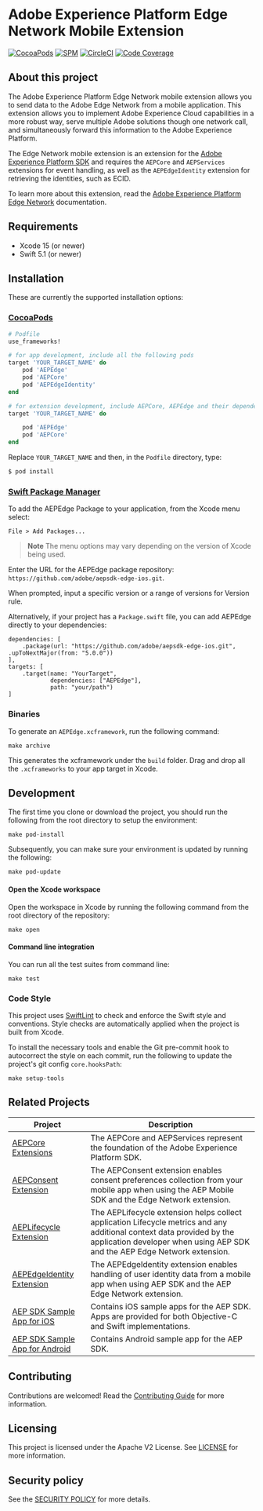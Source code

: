 # Adobe Experience Platform Edge Network Mobile Extension

[![CocoaPods](https://img.shields.io/github/v/release/adobe/aepsdk-edge-ios?label=CocoaPods&logo=apple&logoColor=white&color=orange)](https://cocoapods.org/pods/AEPEdge)
[![SPM](https://img.shields.io/github/v/release/adobe/aepsdk-edge-ios?label=SPM&logo=apple&logoColor=white&color=orange)](https://github.com/adobe/aepsdk-edge-ios/releases)
[![CircleCI](https://img.shields.io/circleci/project/github/adobe/aepsdk-edge-ios/main.svg?label=Build&logo=circleci)](https://circleci.com/gh/adobe/workflows/aepsdk-edge-ios)
[![Code Coverage](https://img.shields.io/codecov/c/github/adobe/aepsdk-edge-ios/main.svg?label=Coverage&logo=codecov)](https://codecov.io/gh/adobe/aepsdk-edge-ios/branch/main)

## About this project

The Adobe Experience Platform Edge Network mobile extension allows you to send data to the Adobe  Edge Network from a mobile application. This extension allows you to implement Adobe Experience Cloud capabilities in a more robust way, serve multiple Adobe solutions though one network call, and simultaneously forward this information to the Adobe Experience Platform.

The Edge Network mobile extension is an extension for the [Adobe Experience Platform SDK](https://developer.adobe.com/client-sdks) and requires the `AEPCore` and `AEPServices` extensions for event handling, as well as the `AEPEdgeIdentity` extension for retrieving the identities, such as ECID.

To learn more about this extension, read the [Adobe Experience Platform Edge Network](https://developer.adobe.com/client-sdks/documentation/edge-network/) documentation.

## Requirements
- Xcode 15 (or newer)
- Swift 5.1 (or newer)

## Installation

These are currently the supported installation options:

### [CocoaPods](https://guides.cocoapods.org/using/using-cocoapods.html)

```ruby
# Podfile
use_frameworks!

# for app development, include all the following pods
target 'YOUR_TARGET_NAME' do
  	pod 'AEPEdge'
  	pod 'AEPCore'
  	pod 'AEPEdgeIdentity'
end

# for extension development, include AEPCore, AEPEdge and their dependencies
target 'YOUR_TARGET_NAME' do

  	pod 'AEPEdge'
  	pod 'AEPCore'
end
```

Replace `YOUR_TARGET_NAME` and then, in the `Podfile` directory, type:

```ruby
$ pod install
```

### [Swift Package Manager](https://github.com/apple/swift-package-manager)

To add the AEPEdge Package to your application, from the Xcode menu select:

`File > Add Packages...`

> **Note**
>  The menu options may vary depending on the version of Xcode being used.

Enter the URL for the AEPEdge package repository: `https://github.com/adobe/aepsdk-edge-ios.git`.

When prompted, input a specific version or a range of versions for Version rule.

Alternatively, if your project has a `Package.swift` file, you can add AEPEdge directly to your dependencies:

```
dependencies: [
	.package(url: "https://github.com/adobe/aepsdk-edge-ios.git", .upToNextMajor(from: "5.0.0"))
],
targets: [
   	.target(name: "YourTarget",
    		dependencies: ["AEPEdge"],
          	path: "your/path")
]
```

### Binaries

To generate an `AEPEdge.xcframework`, run the following command:

~~~
make archive
~~~

This generates the xcframework under the `build` folder. Drag and drop all the `.xcframeworks` to your app target in Xcode.

## Development

The first time you clone or download the project, you should run the following from the root directory to setup the environment:

~~~
make pod-install
~~~

Subsequently, you can make sure your environment is updated by running the following:

~~~
make pod-update
~~~

#### Open the Xcode workspace
Open the workspace in Xcode by running the following command from the root directory of the repository:

~~~
make open
~~~

#### Command line integration

You can run all the test suites from command line:

~~~
make test
~~~

### Code Style

This project uses [SwiftLint](https://github.com/realm/SwiftLint) to check and enforce the Swift style and conventions. Style checks are automatically applied when the project is built from Xcode.

To install the necessary tools and enable the Git pre-commit hook to autocorrect the style on each commit, run the following to update the project's git config `core.hooksPath`:

~~~
make setup-tools
~~~

## Related Projects

| Project                                                                              | Description                                                  |
| ------------------------------------------------------------------------------------ | ------------------------------------------------------------ |
| [AEPCore Extensions](https://github.com/adobe/aepsdk-core-ios)                       | The AEPCore and AEPServices represent the foundation of the Adobe Experience Platform SDK. |
| [AEPConsent Extension](https://github.com/adobe/aepsdk-edgeconsent-ios)              | The AEPConsent extension enables consent preferences collection from your mobile app when using the AEP Mobile SDK and the Edge Network extension. |
| [AEPLifecycle Extension](https://github.com/adobe/aepsdk-core-ios)                   | The AEPLifecycle extension helps collect application Lifecycle metrics and any additional context data provided by the application developer when using AEP SDK and the AEP Edge Network extension. |
| [AEPEdgeIdentity Extension](https://github.com/adobe/aepsdk-edgeidentity-ios)        | The AEPEdgeIdentity extension enables handling of user identity data from a mobile app when using AEP SDK and the AEP Edge Network extension. |
| [AEP SDK Sample App for iOS](https://github.com/adobe/aepsdk-sample-app-ios)         | Contains iOS sample apps for the AEP SDK. Apps are provided for both Objective-C and Swift implementations. |
| [AEP SDK Sample App for Android](https://github.com/adobe/aepsdk-sample-app-android) | Contains Android sample app for the AEP SDK.                 |
## Contributing

Contributions are welcomed! Read the [Contributing Guide](./.github/CONTRIBUTING.md) for more information.

## Licensing

This project is licensed under the Apache V2 License. See [LICENSE](LICENSE) for more information.

## Security policy

See the [SECURITY POLICY](SECURITY.md) for more details.





